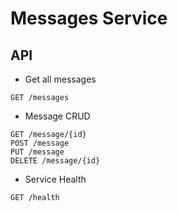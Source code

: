 # Messages Service

## API

* Get all messages
```text
GET /messages
```

* Message CRUD
```text
GET /message/{id}
POST /message
PUT /message
DELETE /message/{id}
```

* Service Health
```text
GET /health
```